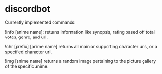 # discordbot

Currently implemented commands: 

!info [anime name]: returns information like synopsis, rating based off total votes, genre, and url. 

!chr [prefix] [anime name] returns all main or supporting character urls, or a specified character url. 

!img [anime name] returns a random image pertaining to the picture gallery of the specific anime. 
